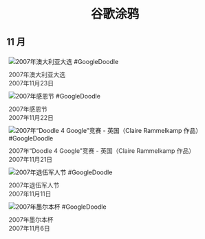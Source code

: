
<h1 align="center"> 谷歌涂鸦 </h1>




## 11 月

<div class="image">


<img src="https://www.google.com/logos/2007/election_au07.gif" alt="2007年澳大利亚大选 #GoogleDoodle" style="margin: 5px"/>
<div class="info" style="font-size: 14px; color:#333333; margin:5px"><div class="title">2007年澳大利亚大选</div><div class="date">2007年11月23日</div></div>

<img src="https://www.google.com/logos/2007/thanksgiving07.gif" alt="2007年感恩节 #GoogleDoodle" style="margin: 5px"/>
<div class="info" style="font-size: 14px; color:#333333; margin:5px"><div class="title">2007年感恩节</div><div class="date">2007年11月22日</div></div>

<img src="https://www.google.com/logos/2007/uk_doodle4google07.gif" alt="2007年“Doodle 4 Google”竞赛 - 英国（Claire Rammelkamp 作品） #GoogleDoodle" style="margin: 5px"/>
<div class="info" style="font-size: 14px; color:#333333; margin:5px"><div class="title">2007年“Doodle 4 Google”竞赛 - 英国（Claire Rammelkamp 作品）</div><div class="date">2007年11月21日</div></div>

<img src="https://lh3.googleusercontent.com/Cplmh8TXjEP9V-9fUPDlv_j3WpxP52WOhPMA4Qy0_KN6lcwKVRWzWgOYovHh1oa-DfxT0rTZRSOtp7vKOxIIBpZfgf4802ifh7hhSX4L=s660" alt="2007年退伍军人节 #GoogleDoodle" style="margin: 5px"/>
<div class="info" style="font-size: 14px; color:#333333; margin:5px"><div class="title">2007年退伍军人节</div><div class="date">2007年11月11日</div></div>

<img src="https://lh3.googleusercontent.com/PZ1RYbKppa2oyLRR0z97gmmY8VkX_ItE8MivGWoM6o0-lgpGT0nThazcpx_d4maoQ-v8iNw6Kzd9jVEM5lUTYQqkxcAQHFu0ZSVIOAg8vA=s660" alt="2007年墨尔本杯 #GoogleDoodle" style="margin: 5px"/>
<div class="info" style="font-size: 14px; color:#333333; margin:5px"><div class="title">2007年墨尔本杯</div><div class="date">2007年11月6日</div></div>

</div>








